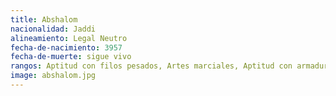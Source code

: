 ```yaml
---
title: Abshalom
nacionalidad: Jaddi
alineamiento: Legal Neutro
fecha-de-nacimiento: 3957
fecha-de-muerte: sigue vivo
rangos: Aptitud con filos pesados, Artes marciales, Aptitud con armaduras
image: abshalom.jpg
---
```


